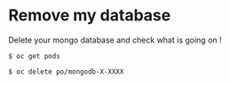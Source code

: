 # Remove my database

Delete your mongo database and check what is going on !

```
$ oc get pods

$ oc delete po/mongodb-X-XXXX
```
